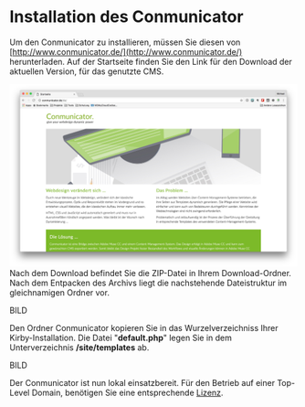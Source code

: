 # Installation des Conmunicator

Um den Conmunicator zu installieren, müssen Sie diesen von [http://www.conmunicator.de/](http://www.conmunicator.de/) herunterladen. Auf der Startseite finden Sie den Link für den Download der aktuellen Version, für das genutzte CMS.

![](../images/installation/cmu_website.jpg)
Nach dem Download befindet Sie die ZIP-Datei in Ihrem Download-Ordner. Nach dem Entpacken des Archivs liegt die nachstehende Dateistruktur im gleichnamigen Ordner vor.

BILD

Den Ordner Conmunicator kopieren Sie in das Wurzelverzeichniss Ihrer Kirby-Installation. Die Datei "**default.php**" legen Sie in dem Unterverzeichnis **/site/templates** ab.

BILD

Der Conmunicator ist nun lokal einsatzbereit. Für den Betrieb auf einer Top-Level Domain, benötigen Sie eine entsprechende [Lizenz](lizenzen.md).
